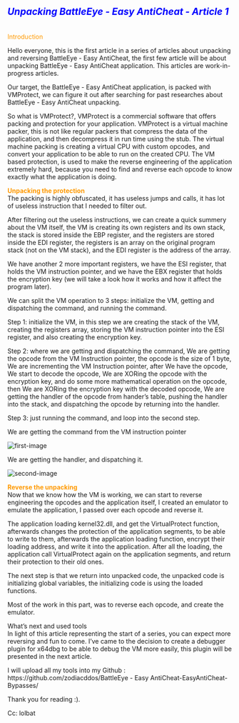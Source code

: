 <h2><span style="color: #0000ff;"><em><strong>Unpacking BattleEye - Easy AntiCheat - Article 1</strong></em></span></h2>
<p><br /><span style="color: #ff9900;">Introduction</span></p>
<p>Hello everyone, this is the first article in a series of articles about unpacking and reversing BattleEye - Easy AntiCheat, the first few article will be about unpacking BattleEye - Easy AntiCheat application. This articles are work-in-progress articles.</p>
<p>Our target, the BattleEye - Easy AntiCheat application, is packed with VMProtect, we can figure it out after searching for past researches about BattleEye - Easy AntiCheat unpacking.</p>
<p>So what is VMProtect?, VMProtect is a commercial software that offers packing and protection for your application. VMProtect is a virtual machine packer, this is not like regular packers that compress the data of the application, and then decompress it in run time using the stub. The virtual machine packing is creating a virtual CPU with custom opcodes, and convert your application to be able to run on the created CPU. The VM based protection, is used to make the reverse engineering of the application extremely hard, because you need to find and reverse each opcode to know exactly what the application is doing.</p>
<p><strong><span style="color: #ff9900;">Unpacking the protection</span></strong><br />The packing is highly obfuscated, it has useless jumps and calls, it has lot of useless instruction that I needed to filter out.</p>
<p>After filtering out the useless instructions, we can create a quick summery about the VM itself, the VM is creating its own registers and its own stack, the stack is stored inside the EBP register, and the registers are stored inside the EDI register, the registers is an array on the original program stack (not on the VM stack), and the EDI register is the address of the array.</p>
<p>We have another 2 more important registers, we have the ESI register, that holds the VM instruction pointer, and we have the EBX register that holds the encryption key (we will take a look how it works and how it affect the program later).</p>
<p>We can split the VM operation to 3 steps: initialize the VM, getting and dispatching the command, and running the command.</p>
<p>Step 1: initialize the VM, in this step we are creating the stack of the VM, creating the registers array, storing the VM instruction pointer into the ESI register, and also creating the encryption key.</p>
<p>Step 2: where we are getting and dispatching the command, We are getting the opcode from the VM Instruction pointer, the opcode is the size of 1 byte, We are incrementing the VM Instruction pointer, after We have the opcode, We start to decode the opcode, We are XORing the opcode with the encryption key, and do some more mathematical operation on the opcode, then We are XORing the encryption key with the decoded opcode, We are getting the handler of the opcode from hander&rsquo;s table, pushing the handler into the stack, and dispatching the opcode by returning into the handler.</p>
<p>Step 3: just running the command, and loop into the second step.</p>
<p>We are getting the command from the VM instruction pointer</p>
<p><img src="https://lolblat.github.io/images/1569911824139.png" alt="first-image" /></p>
<p>We are getting the handler, and dispatching it.</p>
<p><img src="https://lolblat.github.io/images/1569911974632.png" alt="second-image" /></p>
<p><strong><span style="color: #ff9900;">Reverse the unpacking</span></strong><br />Now that we know how the VM is working, we can start to reverse engineering the opcodes and the application itself, I created an emulator to emulate the application, I passed over each opcode and reverse it.</p>
<p>The application loading kernel32.dll, and get the VirtualProtect function, afterwards changes the protection of the application segments, to be able to write to them, afterwards the application loading function, encrypt their loading address, and write it into the application. After all the loading, the application call VirtualProtect again on the application segments, and return their protection to their old ones.</p>
<p>The next step is that we return into unpacked code, the unpacked code is initializing global variables, the initializing code is using the loaded functions.</p>
<p>Most of the work in this part, was to reverse each opcode, and create the emulator.</p>
<p>What&rsquo;s next and used tools<br />In light of this article representing the start of a series, you can expect more reversing and fun to come. I&rsquo;ve came to the decision to create a debugger plugin for x64dbg to be able to debug the VM more easily, this plugin will be presented in the next article.</p>
<p>I will upload all my tools into my Github : https://github.com/zodiacddos/BattleEye - Easy AntiCheat-EasyAntiCheat-Bypasses/</p>
<p>Thank you for reading :).</p>
<p>Cc: lolbat</p>
